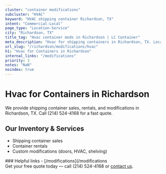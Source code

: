 ```yaml
---
cluster: "container modifications"
subcluster: "HVAC"
keyword: "HVAC shipping container Richardson, TX"
intent: "Commercial-Local"
page_type: "Location-Service"
city: "Richardson, TX"
title_tag: "Hvac container mods in Richardson | LC Container"
meta_description: "Hvac for shipping containers in Richardson, TX. Local fabrication & pro install. LC Container — Since 2003. Get a quote."
url_slug: "/richardson/modifications/hvac"
h1: "Hvac for Containers in Richardson"
internal_links: "/modifications"
priority: 3
notes: "NaN"
noindex: true
---
```


# Hvac for Containers in Richardson

We provide shipping container sales, rentals, and modifications in Richardson, TX. Call (214) 524-4168 for a fast quote.

## Our Inventory & Services
- Shipping container sales
- Container rentals
- Custom modifications (doors, HVAC, shelving)

<div data-section="internal-links">
### Helpful links
- [/modifications](/modifications
</div>

<div data-section="cta">
Get your free quote today — call (214) 524-4168 or <a href="/contact">contact us</a>.
</div>

<script type="application/ld+json">{"@context":"https://schema.org","@type":"FAQPage","mainEntity":[{"@type":"Question","name":"How much does delivery cost in Richardson, TX?","acceptedAnswer":{"@type":"Answer","text":"Delivery costs vary by distance and container size. Most deliveries in Richardson, TX range from $150-$300. Call (214) 524-4168 for an exact quote based on your specific location."}},{"@type":"Question","name":"Do you offer financing or payment plans?","acceptedAnswer":{"@type":"Answer","text":"We accept major credit cards, checks, and can discuss commercial terms for bulk purchases. Call (214) 524-4168 to discuss options."}},{"@type":"Question","name":"Can you customize containers in Richardson, TX?","acceptedAnswer":{"@type":"Answer","text":"Yes — we perform modifications like doors, HVAC, insulation, and shelving. Request a custom quote at (214) 524-4168 or via our contact form."}}]}</script>
